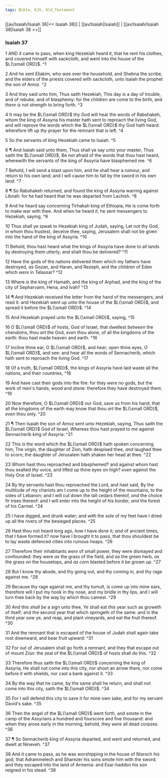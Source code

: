 ```yaml
---
tags: Bible, KJV, Old_Testament
---
```


[[av/Isaiah/Isaiah 36|<< Isaiah 36]] | [[av/Isaiah|Isaiah]] | [[av/Isaiah/Isaiah 38|Isaiah 38 >>]]

### Isaiah 37

1 AND it came to pass, when king Hezekiah heard _it_, that he rent his clothes, and covered himself with sackcloth, and went into the house of the $L{\small ORD}$. ^1

2 And he sent Eliakim, who _was_ over the household, and Shebna the scribe, and the elders of the priests covered with sackcloth, unto Isaiah the prophet the son of Amoz. ^2

3 And they said unto him, Thus saith Hezekiah, This day _is_ a day of trouble, and of rebuke, and of blasphemy: for the children are come to the birth, and _there_ _is_ not strength to bring forth. ^3

4 It may be the $L{\small ORD}$ thy God will hear the words of Rabshakeh, whom the king of Assyria his master hath sent to reproach the living God, and will reprove the words which the $L{\small ORD}$ thy God hath heard: wherefore lift up _thy_ prayer for the remnant that is left. ^4

5 So the servants of king Hezekiah came to Isaiah. ^5

6 ¶ And Isaiah said unto them, Thus shall ye say unto your master, Thus saith the $L{\small ORD}$, Be not afraid of the words that thou hast heard, wherewith the servants of the king of Assyria have blasphemed me. ^6

7 Behold, I will send a blast upon him, and he shall hear a rumour, and return to his own land; and I will cause him to fall by the sword in his own land. ^7

8 ¶ So Rabshakeh returned, and found the king of Assyria warring against Libnah: for he had heard that he was departed from Lachish. ^8

9 And he heard say concerning Tirhakah king of Ethiopia, He is come forth to make war with thee. And when he heard _it_, he sent messengers to Hezekiah, saying, ^9

10 Thus shall ye speak to Hezekiah king of Judah, saying, Let not thy God, in whom thou trustest, deceive thee, saying, Jerusalem shall not be given into the hand of the king of Assyria. ^10

11 Behold, thou hast heard what the kings of Assyria have done to all lands by destroying them utterly; and shalt thou be delivered? ^11

12 Have the gods of the nations delivered them which my fathers have destroyed, _as_ Gozan, and Haran, and Rezeph, and the children of Eden which _were_ in Telassar? ^12

13 Where _is_ the king of Hamath, and the king of Arphad, and the king of the city of Sepharvaim, Hena, and Ivah? ^13

14 ¶ And Hezekiah received the letter from the hand of the messengers, and read it: and Hezekiah went up unto the house of the $L{\small ORD}$, and spread it before the $L{\small ORD}$. ^14

15 And Hezekiah prayed unto the $L{\small ORD}$, saying, ^15

16 O $L{\small ORD}$ of hosts, God of Israel, that dwellest _between_ the cherubims, thou _art_ the God, _even_ thou alone, of all the kingdoms of the earth: thou hast made heaven and earth. ^16

17 Incline thine ear, O $L{\small ORD}$, and hear; open thine eyes, O $L{\small ORD}$, and see: and hear all the words of Sennacherib, which hath sent to reproach the living God. ^17

18 Of a truth, $L{\small ORD}$, the kings of Assyria have laid waste all the nations, and their countries, ^18

19 And have cast their gods into the fire: for they _were_ no gods, but the work of men's hands, wood and stone: therefore they have destroyed them. ^19

20 Now therefore, O $L{\small ORD}$ our God, save us from his hand, that all the kingdoms of the earth may know that thou _art_ the $L{\small ORD}$, _even_ thou only. ^20

21 ¶ Then Isaiah the son of Amoz sent unto Hezekiah, saying, Thus saith the $L{\small ORD}$ God of Israel, Whereas thou hast prayed to me against Sennacherib king of Assyria: ^21

22 This _is_ the word which the $L{\small ORD}$ hath spoken concerning him; The virgin, the daughter of Zion, hath despised thee, _and_ laughed thee to scorn; the daughter of Jerusalem hath shaken her head at thee. ^22

23 Whom hast thou reproached and blasphemed? and against whom hast thou exalted _thy_ voice, and lifted up thine eyes on high? _even_ against the Holy One of Israel. ^23

24 By thy servants hast thou reproached the Lord, and hast said, By the multitude of my chariots am I come up to the height of the mountains, to the sides of Lebanon; and I will cut down the tall cedars thereof, _and_ the choice fir trees thereof: and I will enter into the height of his border, _and_ the forest of his Carmel. ^24

25 I have digged, and drunk water; and with the sole of my feet have I dried up all the rivers of the besieged places. ^25

26 Hast thou not heard long ago, _how_ I have done it; _and_ of ancient times, that I have formed it? now have I brought it to pass, that thou shouldest be to lay waste defenced cities _into_ ruinous heaps. ^26

27 Therefore their inhabitants _were_ of small power, they were dismayed and confounded: they were _as_ the grass of the field, and _as_ the green herb, _as_ the grass on the housetops, and _as_ _corn_ blasted before it be grown up. ^27

28 But I know thy abode, and thy going out, and thy coming in, and thy rage against me. ^28

29 Because thy rage against me, and thy tumult, is come up into mine ears, therefore will I put my hook in thy nose, and my bridle in thy lips, and I will turn thee back by the way by which thou camest. ^29

30 And this _shall_ _be_ a sign unto thee, Ye shall eat _this_ year such as groweth of itself; and the second year that which springeth of the same: and in the third year sow ye, and reap, and plant vineyards, and eat the fruit thereof. ^30

31 And the remnant that is escaped of the house of Judah shall again take root downward, and bear fruit upward: ^31

32 For out of Jerusalem shall go forth a remnant, and they that escape out of mount Zion: the zeal of the $L{\small ORD}$ of hosts shall do this. ^32

33 Therefore thus saith the $L{\small ORD}$ concerning the king of Assyria, He shall not come into this city, nor shoot an arrow there, nor come before it with shields, nor cast a bank against it. ^33

34 By the way that he came, by the same shall he return, and shall not come into this city, saith the $L{\small ORD}$. ^34

35 For I will defend this city to save it for mine own sake, and for my servant David's sake. ^35

36 Then the angel of the $L{\small ORD}$ went forth, and smote in the camp of the Assyrians a hundred and fourscore and five thousand: and when they arose early in the morning, behold, they _were_ all dead corpses. ^36

37 ¶ So Sennacherib king of Assyria departed, and went and returned, and dwelt at Nineveh. ^37

38 And it came to pass, as he was worshipping in the house of Nisroch his god, that Adrammelech and Sharezer his sons smote him with the sword; and they escaped into the land of Armenia: and Esar-haddon his son reigned in his stead. ^38
